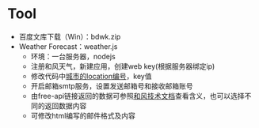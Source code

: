 # Tool
- 百度文库下载（Win）：bdwk.zip
- Weather Forecast：weather.js
  - 环境：一台服务器，nodejs
  - 注册和风天气，新建应用，创建web key(根据服务器绑定ip)
  - 修改代码中[城市的location编号](https://where.heweather.com/index.html)，key值
  - 开启邮箱smtp服务，设置发送邮箱号和接收邮箱账号
  - 由free-api链接返回的数据可参照[和风技术文档](https://dev.heweather.com/docs/api/)查看含义，也可以选择不同的返回数据内容
  - 可修改html编写的邮件格式及内容
